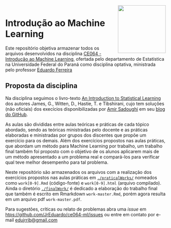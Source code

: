 <img src = "https://raw.githubusercontent.com/JrEduardo/ce064-ml/master/c064-ml.png" width=150px align="right" display="block">

# Introdução ao Machine Learning #

Este repositório objetiva armazenar todos os arquivos desenvolvidos na
disciplina
[CE064 - Introdução ao Machine Learning][ce064],
ofertada pelo departamento de Estatística na Universidade Federal do
Paraná como disciplina optativa, ministrada pelo professor
[Eduardo Ferreira][eferreira]

## Proposta da disciplina ##

Na disciplina seguimos o livro-texto
[An Introduction to Statistical Learning][livro] dos autores James, G.,
Witten, D., Hastie, T. e Tibshirani, cujo tem soluções (não oficiais)
dos execícios disponibilizadas por [Amir Sadoughi][amir] em seu
[blog do GitHub][solutions].

As aulas são divididas entre aulas teóricas e práticas de cada tópico
abordado, sendo as teóricas ministradas pelo docente e as práticas
elaboradas e ministradas por grupos dos discentes que propõe um
exercício para os demais. Além dos exercícios propostos nas aulas
práticas, que abordam um método para Machine Learning por trabalho, um
trabalho final também foi proposto com o objetivo de os alunos aplicarem
mais de um método apresentado a um problema real e compará-los para
verificar qual teve melhor desempenho para tal problema.

Neste repositório são armazenados os arquivos com a realização dos
exercícios propostos nas aulas práticas em
[`./praticalWorks/`][pratical] nomeados como `work[0-9].Rmd`
(código-fonte) e `work[0-9].html` (arquivo compilado). Ainda o
diretório [`./finalWork/`][final] é dedicado a elaboração do trabalho
final que também é escrito em Rmarkdown `work-master.Rmd`, porém agora
resulta em um arquivo pdf `work-master.pdf`.

Para sugestões, críticas ou relato de problemas abra uma _issue_ em
[htps://github.com/JrEduardo/ce064-ml/issues](https://github.com/JrEduardo/ce064-ml/issues)
ou entre em contato por e-mail [edujrrib@gmail.com](mailto:edujrrib@gmail.com)

[ce064]: http://www.leg.ufpr.br/doku.php/pessoais:e.ferreira:ce064
[eferreira]: http://www.leg.ufpr.br/doku.php/pessoais:e.ferreira
[walmes]: http://www.leg.ufpr.br/~eferreira
[livro]: http://www.springer.com/us/book/9781461471370
[amir]: http://princehonest.com/
[solutions]: http://blog.princehonest.com/stat-learning/
[pratical]: https://github.com/JrEduardo/ce064-ml/tree/master/praticalWorks
[final]: https://github.com/JrEduardo/ce064-ml/tree/master/finalWork
